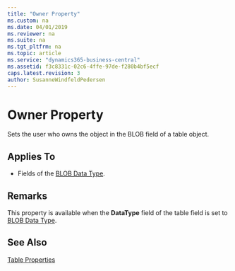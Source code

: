```yaml
---
title: "Owner Property"
ms.custom: na
ms.date: 04/01/2019
ms.reviewer: na
ms.suite: na
ms.tgt_pltfrm: na
ms.topic: article
ms.service: "dynamics365-business-central"
ms.assetid: f3c8331c-02c6-4ffe-97de-f280b4bf5ecf
caps.latest.revision: 3
author: SusanneWindfeldPedersen
---
```


 

# Owner Property
Sets the user who owns the object in the BLOB field of a table object.  
  
## Applies To  
  
-   Fields of the [BLOB Data Type](../datatypes/devenv-blob-data-type.md).  
  
## Remarks  
 This property is available when the **DataType** field of the table field is set to [BLOB Data Type](../datatypes/devenv-blob-data-type.md).  
  
## See Also  
 [Table Properties](devenv-table-properties.md)